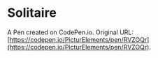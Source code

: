 # Solitaire

A Pen created on CodePen.io. Original URL: [https://codepen.io/PicturElements/pen/RVZOQr](https://codepen.io/PicturElements/pen/RVZOQr).


